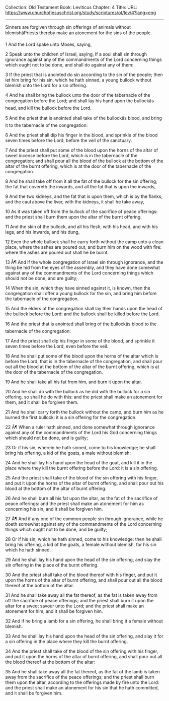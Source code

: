 Collection: Old Testament
Book: Leviticus
Chapter: 4
Title: 
URL: https://www.churchofjesuschrist.org/study/scriptures/ot/lev/4?lang=eng

---

Sinners are forgiven through sin offerings of animals without blemishâPriests thereby make an atonement for the sins of the people.

1 And the Lord spake unto Moses, saying,

2 Speak unto the children of Israel, saying, If a soul shall sin through ignorance against any of the commandments of the Lord concerning things which ought not to be done, and shall do against any of them:

3 If the priest that is anointed do sin according to the sin of the people; then let him bring for his sin, which he hath sinned, a young bullock without blemish unto the Lord for a sin offering.

4 And he shall bring the bullock unto the door of the tabernacle of the congregation before the Lord; and shall lay his hand upon the bullockâs head, and kill the bullock before the Lord.

5 And the priest that is anointed shall take of the bullockâs blood, and bring it to the tabernacle of the congregation:

6 And the priest shall dip his finger in the blood, and sprinkle of the blood seven times before the Lord, before the veil of the sanctuary.

7 And the priest shall put some of the blood upon the horns of the altar of sweet incense before the Lord, which is in the tabernacle of the congregation; and shall pour all the blood of the bullock at the bottom of the altar of the burnt offering, which is at the door of the tabernacle of the congregation.

8 And he shall take off from it all the fat of the bullock for the sin offering; the fat that covereth the inwards, and all the fat that is upon the inwards,

9 And the two kidneys, and the fat that is upon them, which is by the flanks, and the caul above the liver, with the kidneys, it shall he take away,

10 As it was taken off from the bullock of the sacrifice of peace offerings: and the priest shall burn them upon the altar of the burnt offering.

11 And the skin of the bullock, and all his flesh, with his head, and with his legs, and his inwards, and his dung,

12 Even the whole bullock shall he carry forth without the camp unto a clean place, where the ashes are poured out, and burn him on the wood with fire: where the ashes are poured out shall he be burnt.

13 Â¶ And if the whole congregation of Israel sin through ignorance, and the thing be hid from the eyes of the assembly, and they have done somewhat against any of the commandments of the Lord concerning things which should not be done, and are guilty;

14 When the sin, which they have sinned against it, is known, then the congregation shall offer a young bullock for the sin, and bring him before the tabernacle of the congregation.

15 And the elders of the congregation shall lay their hands upon the head of the bullock before the Lord: and the bullock shall be killed before the Lord.

16 And the priest that is anointed shall bring of the bullockâs blood to the tabernacle of the congregation:

17 And the priest shall dip his finger in some of the blood, and sprinkle it seven times before the Lord, even before the veil.

18 And he shall put some of the blood upon the horns of the altar which is before the Lord, that is in the tabernacle of the congregation, and shall pour out all the blood at the bottom of the altar of the burnt offering, which is at the door of the tabernacle of the congregation.

19 And he shall take all his fat from him, and burn it upon the altar.

20 And he shall do with the bullock as he did with the bullock for a sin offering, so shall he do with this: and the priest shall make an atonement for them, and it shall be forgiven them.

21 And he shall carry forth the bullock without the camp, and burn him as he burned the first bullock: it is a sin offering for the congregation.

22 Â¶ When a ruler hath sinned, and done somewhat through ignorance against any of the commandments of the Lord his God concerning things which should not be done, and is guilty;

23 Or if his sin, wherein he hath sinned, come to his knowledge; he shall bring his offering, a kid of the goats, a male without blemish:

24 And he shall lay his hand upon the head of the goat, and kill it in the place where they kill the burnt offering before the Lord: it is a sin offering.

25 And the priest shall take of the blood of the sin offering with his finger, and put it upon the horns of the altar of burnt offering, and shall pour out his blood at the bottom of the altar of burnt offering.

26 And he shall burn all his fat upon the altar, as the fat of the sacrifice of peace offerings: and the priest shall make an atonement for him as concerning his sin, and it shall be forgiven him.

27 Â¶ And if any one of the common people sin through ignorance, while he doeth somewhat against any of the commandments of the Lord concerning things which ought not to be done, and be guilty;

28 Or if his sin, which he hath sinned, come to his knowledge: then he shall bring his offering, a kid of the goats, a female without blemish, for his sin which he hath sinned.

29 And he shall lay his hand upon the head of the sin offering, and slay the sin offering in the place of the burnt offering.

30 And the priest shall take of the blood thereof with his finger, and put it upon the horns of the altar of burnt offering, and shall pour out all the blood thereof at the bottom of the altar.

31 And he shall take away all the fat thereof, as the fat is taken away from off the sacrifice of peace offerings; and the priest shall burn it upon the altar for a sweet savour unto the Lord; and the priest shall make an atonement for him, and it shall be forgiven him.

32 And if he bring a lamb for a sin offering, he shall bring it a female without blemish.

33 And he shall lay his hand upon the head of the sin offering, and slay it for a sin offering in the place where they kill the burnt offering.

34 And the priest shall take of the blood of the sin offering with his finger, and put it upon the horns of the altar of burnt offering, and shall pour out all the blood thereof at the bottom of the altar:

35 And he shall take away all the fat thereof, as the fat of the lamb is taken away from the sacrifice of the peace offerings; and the priest shall burn them upon the altar, according to the offerings made by fire unto the Lord: and the priest shall make an atonement for his sin that he hath committed, and it shall be forgiven him.
